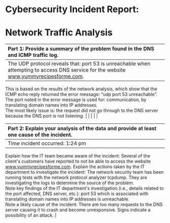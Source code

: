 # Cybersecurity Incident Report: 

# Network Traffic Analysis

| Part 1: Provide a summary of the problem found in the DNS and ICMP  traffic log.  |  |
| :---- | ----- |
| The UDP protocol reveals that: port 53 is unreachable when attempting to access DNS service for the website www.yummyrecipesforme.com.  
This is based on the results of the network analysis, which show that the ICMP echo reply returned the error message: “udp port 53 unreachable”.  
The port noted in the error message is used for: communication, by translating domain names into IP addresses.  
The most likely issue is: the request did not go through to the DNS server because the DNS port is not listening.  |  |
|  |  |

| Part 2: Explain your analysis of the data and provide at least one cause of the incident. |
| :---- |
| Time incident occurred: 1:24 pm  
Explain how the IT team became aware of the incident: Several of the client's customers have reported to not be able to access the website www.yummyrecipesforme.com.
Explain the actions taken by the IT department to investigate the incident: The network security team has been running tests with the network protocol analyzer tcpdump. They are investigating the logs to determine the source of the problem.  
Note key findings of the IT department's investigation (i.e., details related to the port affected, DNS server, etc.): port 53 which is associated with translating domain names into IP addresses is unreachable.   
Note a likely cause of the incident: There are too many requests to the DNS server causing it to crash and become unresponsive. Signs indicate a possibility of an attack. |

